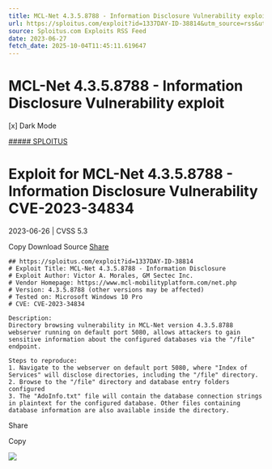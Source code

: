 ```yaml
---
title: MCL-Net 4.3.5.8788 - Information Disclosure Vulnerability exploit
url: https://sploitus.com/exploit?id=1337DAY-ID-38814&utm_source=rss&utm_medium=rss
source: Sploitus.com Exploits RSS Feed
date: 2023-06-27
fetch_date: 2025-10-04T11:45:11.619647
---
```


# MCL-Net 4.3.5.8788 - Information Disclosure Vulnerability exploit

[x]
Dark Mode

[##### SPLOITUS](/)

# Exploit for MCL-Net 4.3.5.8788 - Information Disclosure Vulnerability CVE-2023-34834

2023-06-26 | CVSS 5.3

Copy
Download
Source
[Share](#share-url)

```
## https://sploitus.com/exploit?id=1337DAY-ID-38814
# Exploit Title: MCL-Net 4.3.5.8788 - Information Disclosure
# Exploit Author: Victor A. Morales, GM Sectec Inc.
# Vendor Homepage: https://www.mcl-mobilityplatform.com/net.php
# Version: 4.3.5.8788 (other versions may be affected)
# Tested on: Microsoft Windows 10 Pro
# CVE: CVE-2023-34834

Description:
Directory browsing vulnerability in MCL-Net version 4.3.5.8788 webserver running on default port 5080, allows attackers to gain sensitive information about the configured databases via the "/file" endpoint.

Steps to reproduce:
1. Navigate to the webserver on default port 5080, where "Index of Services" will disclose directories, including the "/file" directory.
2. Browse to the "/file" directory and database entry folders configured
3. The "AdoInfo.txt" file will contain the database connection strings in plaintext for the configured database. Other files containing database information are also available inside the directory.
```

Share

Copy

![](https://mc.yandex.ru/watch/54912310)